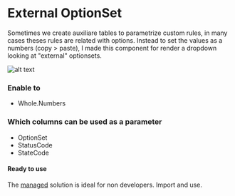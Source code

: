 # External OptionSet
Sometimes we create auxiliare tables to parametrize custom rules, in many cases theses rules are related with options.
Instead to set the values as a numbers (copy > paste), I made this component for render a dropdown looking at "external" optionsets.

![alt text]()

### Enable to
- Whole.Numbers

### Which columns can be used as a parameter
- OptionSet
- StatusCode
- StateCode

#### Ready to use
The [managed]() solution is ideal for non developers. Import and use.